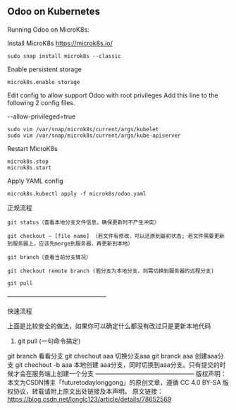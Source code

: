 Odoo on Kubernetes
---

####
Running Odoo on MicroK8s:

Install MicroK8s https://microk8s.io/
```
sudo snap install microk8s --classic
```

Enable persistent storage
```
microk8s.enable storage
```
Edit config to allow support Odoo with root privileges
Add this line to the following 2 config files.

--allow-privileged=true

```
sudo vim /var/snap/microk8s/current/args/kubelet
sudo vim /var/snap/microk8s/current/args/kube-apiserver
```


Restart MicroK8s
```
microk8s.stop
microk8s.start
```
Apply YAML config
```
microk8s.kubectl apply -f microk8s/odoo.yaml
```
正规流程

    git status（查看本地分支文件信息，确保更新时不产生冲突）

    git checkout – [file name] （若文件有修改，可以还原到最初状态; 若文件需要更新到服务器上，应该先merge到服务器，再更新到本地）

    git branch（查看当前分支情况）

    git checkout remote branch (若分支为本地分支，则需切换到服务器的远程分支)

    git pull
————————————————

快速流程

上面是比较安全的做法，如果你可以确定什么都没有改过只是更新本地代码
1. git pull (一句命令搞定)

git branch 看看分支
git chechout aaa 切换分支aaa
git branck aaa 创建aaa分支
git chechout -b aaa 本地创建 aaa分支，同时切换到aaa分支。只有提交的时候才会在服务端上创建一个分支
————————————————
版权声明：本文为CSDN博主「futuretodaylonggong」的原创文章，遵循 CC 4.0 BY-SA 版权协议，转载请附上原文出处链接及本声明。
原文链接：https://blog.csdn.net/longlc123/article/details/78652569
